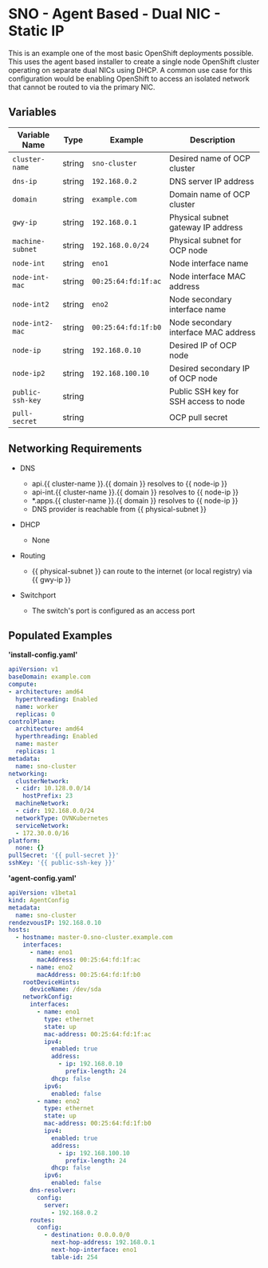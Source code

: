 # SNO - Agent Based - Dual NIC - Static IP

This is an example one of the most basic OpenShift deployments possible. This uses the agent based installer to create a single node OpenShift cluster operating on separate dual NICs using DHCP. A common use case for this configuration would be enabling OpenShift to access an isolated network that cannot be routed to via the primary NIC.

## Variables

| Variable Name      | Type    | Example            | Description                             |
|--------------------|---------|--------------------|-----------------------------------------|
| `cluster-name`     | string  | `sno-cluster`      | Desired name of OCP cluster             |
| `dns-ip`           | string  | `192.168.0.2`      | DNS server IP address                   |
| `domain`           | string  | `example.com`      | Domain name of OCP cluster              |
| `gwy-ip`           | string  | `192.168.0.1`      | Physical subnet gateway IP address      |
| `machine-subnet`   | string  | `192.168.0.0/24`   | Physical subnet for OCP node            |
| `node-int`         | string  | `eno1`             | Node interface name                     |
| `node-int-mac`     | string  | `00:25:64:fd:1f:ac`| Node interface MAC address              |
| `node-int2`        | string  | `eno2`             | Node secondary interface name           |
| `node-int2-mac`    | string  | `00:25:64:fd:1f:b0`| Node secondary interface MAC address    |
| `node-ip`          | string  | `192.168.0.10`     | Desired IP of OCP node                  |
| `node-ip2`         | string  | `192.168.100.10`   | Desired secondary IP of OCP node        |
| `public-ssh-key`   | string  |                    | Public SSH key for SSH access to node   |
| `pull-secret`      | string  |                    | OCP pull secret                         |

## Networking Requirements

- DNS
  - api.{{ cluster-name }}.{{ domain }} resolves to {{ node-ip }}
  - api-int.{{ cluster-name }}.{{ domain }} resolves to {{ node-ip }}
  - *.apps.{{ cluster-name }}.{{ domain }} resolves to {{ node-ip }}
  - DNS provider is reachable from {{ physical-subnet }}

- DHCP
  - None

- Routing
  - {{ physical-subnet }} can route to the internet (or local registry) via {{ gwy-ip }}

- Switchport
  - The switch's port is configured as an access port

## Populated Examples

**'install-config.yaml'**
```yaml
apiVersion: v1
baseDomain: example.com
compute:
- architecture: amd64
  hyperthreading: Enabled
  name: worker
  replicas: 0
controlPlane:
  architecture: amd64
  hyperthreading: Enabled
  name: master
  replicas: 1
metadata:
  name: sno-cluster
networking:
  clusterNetwork:
  - cidr: 10.128.0.0/14
    hostPrefix: 23
  machineNetwork:
  - cidr: 192.168.0.0/24
  networkType: OVNKubernetes
  serviceNetwork:
  - 172.30.0.0/16
platform:
  none: {}
pullSecret: '{{ pull-secret }}'
sshKey: '{{ public-ssh-key }}'
```

**'agent-config.yaml'**
```yaml
apiVersion: v1beta1
kind: AgentConfig
metadata:
  name: sno-cluster
rendezvousIP: 192.168.0.10
hosts:
  - hostname: master-0.sno-cluster.example.com
    interfaces:
      - name: eno1
        macAddress: 00:25:64:fd:1f:ac
      - name: eno2
        macAddress: 00:25:64:fd:1f:b0
    rootDeviceHints:
      deviceName: /dev/sda
    networkConfig:
      interfaces:
        - name: eno1
          type: ethernet
          state: up
          mac-address: 00:25:64:fd:1f:ac
          ipv4:
            enabled: true
            address:
              - ip: 192.168.0.10
                prefix-length: 24
            dhcp: false
          ipv6:
            enabled: false
        - name: eno2
          type: ethernet
          state: up
          mac-address: 00:25:64:fd:1f:b0
          ipv4:
            enabled: true
            address:
              - ip: 192.168.100.10
                prefix-length: 24
            dhcp: false
          ipv6:
            enabled: false
      dns-resolver:
        config:
          server:
            - 192.168.0.2
      routes:
        config:
          - destination: 0.0.0.0/0
            next-hop-address: 192.168.0.1
            next-hop-interface: eno1
            table-id: 254
```